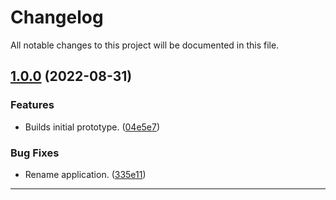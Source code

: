 <!--- BEGIN HEADER -->
# Changelog

All notable changes to this project will be documented in this file.
<!--- END HEADER -->

## [1.0.0](https://github.com/jaymeh/conventional-changelog-parser/compare/d34139d7e47f8f8c146019dc102a377cc5e097ac...v1.0.0) (2022-08-31)

### Features

* Builds initial prototype. ([04e5e7](https://github.com/jaymeh/conventional-changelog-parser/commit/04e5e74e0953c36a0b47afd63777997768deb2d9))

### Bug Fixes

* Rename application. ([335e11](https://github.com/jaymeh/conventional-changelog-parser/commit/335e11a1c28c8ff3087a28f2f4a0a9d77598d040))


---

